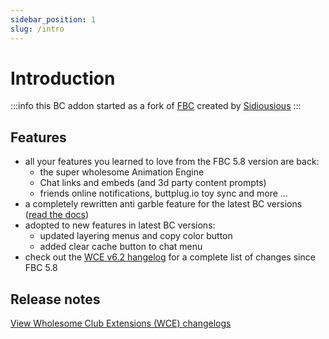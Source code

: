 ```yaml
---
sidebar_position: 1
slug: /intro
---
```


# Introduction

:::info
this BC addon started as a fork of [FBC](https://sidiousious.gitlab.io/bce/) created by [Sidiousious](https://gitlab.com/Sidiousious)
:::

## Features

* all your features you learned to love from the FBC 5.8 version are back:
  * the super wholesome Animation Engine
  * Chat links and embeds (and 3d party content prompts)
  * friends online notifications, buttplug.io toy sync and more ...
* a completely rewritten anti garble feature for the latest BC versions ([read the docs](./category/anti-garbling-system))
* adopted to new features in latest BC versions:
  * updated layering menus and copy color button
  * added clear cache button to chat menu
* check out the [WCE v6.2 hangelog](/blog/wce-v6-2) for a complete list of changes since FBC 5.8

## Release notes

<a class="button button--primary button--block" href="/blog/tags/releases">View Wholesome Club Extensions (WCE) changelogs</a>